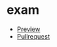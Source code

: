 # exam
 - [Preview](https://tarashebuza.github.io/exam/)
 - [Pullrequest](https://github.com/TarasHebuza/exam/pull/1/files)